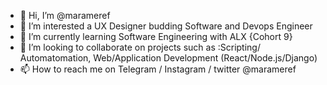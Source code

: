 - 👋 Hi, I’m @marameref
- 👀 I’m interested a UX Designer budding Software and Devops Engineer
- 🌱 I’m currently learning Software Engineering with ALX {Cohort 9}
- 💞️ I’m looking to collaborate on projects such as :Scripting/ Automatomation, Web/Application Development (React/Node.js/Django)
- 📫 How to reach me on Telegram / Instagram / twitter  @marameref

<!---
marameref/marameref is a ✨ special ✨ repository because its `README.md` (this file) appears on your GitHub profile.
You can click the Preview link to take a look at your changes.
--->
